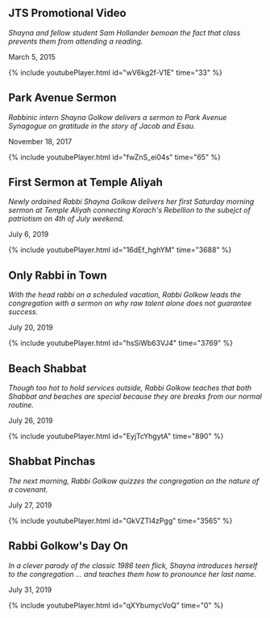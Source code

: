 ## JTS Promotional Video
*Shayna and fellow student Sam Hollander bemoan the fact that class prevents them from attending a reading.*

March 5, 2015

{% include youtubePlayer.html id="wV6kg2f-V1E" time="33" %}


## Park Avenue Sermon
*Rabbinic intern Shayna Golkow delivers a sermon to Park Avenue Synagogue on gratitude in the story of Jacob and Esau.*

November 18, 2017

{% include youtubePlayer.html id="fwZnS_ei04s" time="65" %}


## First Sermon at Temple Aliyah
*Newly ordained Rabbi Shayna Golkow delivers her first Saturday morning sermon at Temple Aliyah connecting Korach's Rebellion to the subejct of patriotism on 4th of July weekend.*

July 6, 2019

{% include youtubePlayer.html id="16dEf_hghYM" time="3688" %}


## Only Rabbi in Town
*With the head rabbi on a scheduled vacation, Rabbi Golkow leads the congregation with a sermon on why raw talent alone does not guarantee success.*

July 20, 2019

{% include youtubePlayer.html id="hsSiWb63VJ4" time="3769" %}


## Beach Shabbat
*Though too hot to hold services outside, Rabbi Golkow teaches that both Shabbat and beaches are special because they are breaks from our normal routine.*

July 26, 2019

{% include youtubePlayer.html id="EyjTcYhgytA" time="890" %}


## Shabbat Pinchas
*The next morning, Rabbi Golkow quizzes the congregation on the nature of a covenant.*

July 27, 2019

{% include youtubePlayer.html id="GkVZTl4zPgg" time="3565" %}


## Rabbi Golkow's Day On
*In a clever parody of the classic 1986 teen flick, Shayna introduces herself to the congregation ... and teaches them how to pronounce her last name.*

July 31, 2019

{% include youtubePlayer.html id="qXYbumycVoQ" time="0" %}
